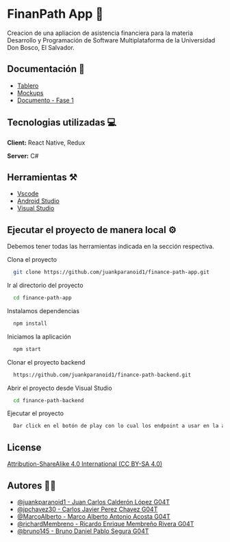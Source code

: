 
# FinanPath App 💸

Creacion de una apliacion de asistencia financiera para la materia Desarrollo y Programación de Software Multiplataforma de la Universidad Don Bosco, El Salvador.


## Documentación 📄

- [Tablero](https://linktodocumentation)
- [Mockups](https://www.figma.com/file/tvGvNevpL295iNRVxo7RS9/Untitled?type=design&t=FZ05QKwoJEpJiXWD-6)
- [Documento - Fase 1](https://docs.google.com/document/d/1XoLYGCUKM53vAE7SHPO45GK9WXEkj7LcDowHuZzUvNI/edit)

## Tecnologias utilizadas 💻

**Client:** React Native, Redux

**Server:** C#


## Herramientas ⚒️

- [Vscode](https://code.visualstudio.com/download)
- [Android Studio](https://developer.android.com/studio/releases?hl=es-419)
- [Visual Studio](https://visualstudio.microsoft.com/es/)
## Ejecutar el proyecto de manera local ⚙️

Debemos tener todas las herramientas indicada en la sección respectiva.

Clona el proyecto

```bash
  git clone https://github.com/juankparanoid1/finance-path-app.git
```

Ir al directorio del proyecto

```bash
  cd finance-path-app
```

Instalamos dependencias

```bash
  npm install
```

Iniciamos la aplicación

```bash
  npm start
```

Clonar el proyecto backend
```bash
  https://github.com/juankparanoid1/finance-path-backend.git
```
Abrir el proyecto desde Visual Studio
```bash
  cd finance-path-backend
```

Ejecutar el proyecto 
```bash
  Dar click en el botón de play con lo cual los endpoint a usar en la aplicación estaran disponibles.
```


## License

[Attribution-ShareAlike 4.0 International (CC BY-SA 4.0)](https://creativecommons.org/licenses/by-sa/4.0/deed.es)


## Autores 👨‍💻

- [@juankparanoid1 - Juan Carlos Calderón López G04T](https://github.com/juankparanoid1)
- [@jpchavez30 - Carlos Javier Perez Chavez G04T](https://github.com/jpchavez30)
- [@MarcoAlberto - Marco Alberto Antonio Acosta G04T](https://github.com/MarcoAlberto)
- [@richardMembreno - Ricardo Enrique Membreño Rivera G04T](https://github.com/richardMembreno)
- [@bruno145 - Bruno Daniel Pablo Segura G04T](https://github.com/bruno145)

